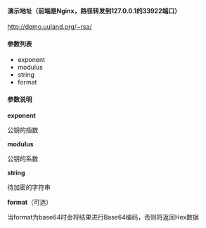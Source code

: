 #### 演示地址（前端是Nginx，路径转发到127.0.0.1的33922端口）

http://demo.uuland.org/~rsa/

#### 参数列表

* exponent
* modulus
* string
* format

#### 参数说明

**exponent**

公钥的指数

**modulus**

公钥的系数

**string**

待加密的字符串

**format**（可选）

当format为base64时会将结果进行Base64编码，否则将返回Hex数据